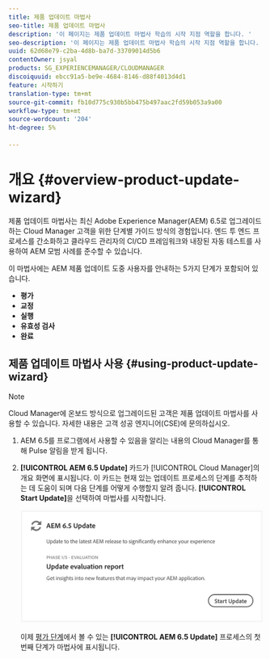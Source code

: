 ```yaml
---
title: 제품 업데이트 마법사
seo-title: 제품 업데이트 마법사
description: '이 페이지는 제품 업데이트 마법사 학습의 시작 지점 역할을 합니다. '
seo-description: '이 페이지는 제품 업데이트 마법사 학습의 시작 지점 역할을 합니다. '
uuid: 62d68e79-c2ba-4d8b-ba7d-33709014d5b6
contentOwner: jsyal
products: SG_EXPERIENCEMANAGER/CLOUDMANAGER
discoiquuid: ebcc91a5-be9e-4684-8146-d88f4013d4d1
feature: 시작하기
translation-type: tm+mt
source-git-commit: fb10d775c930b5bb475b497aac2fd59b053a9a00
workflow-type: tm+mt
source-wordcount: '204'
ht-degree: 5%

---
```



# 개요 {#overview-product-update-wizard}

제품 업데이트 마법사는 최신 Adobe Experience Manager(AEM) 6.5로 업그레이드하는 Cloud Manager 고객을 위한 단계별 가이드 방식의 경험입니다. 엔드 투 엔드 프로세스를 간소화하고 클라우드 관리자의 CI/CD 프레임워크와 내장된 자동 테스트를 사용하여 AEM 모범 사례를 준수할 수 있습니다.

이 마법사에는 AEM 제품 업데이트 도중 사용자를 안내하는 5가지 단계가 포함되어 있습니다.

* **평가**
* **교정**
* **실행**
* **유효성 검사**
* **완료**


## 제품 업데이트 마법사 사용 {#using-product-update-wizard}

>[!NOTE]
>
>Cloud Manager에 온보드 방식으로 업그레이드된 고객은 제품 업데이트 마법사를 사용할 수 있습니다. 자세한 내용은 고객 성공 엔지니어(CSE)에 문의하십시오.

1. AEM 6.5를 프로그램에서 사용할 수 있음을 알리는 내용의 Cloud Manager를 통해 Pulse 알림을 받게 됩니다.

1. **[!UICONTROL AEM 6.5 Update]** 카드가 [!UICONTROL Cloud Manager]의 개요 화면에 표시됩니다. 이 카드는 현재 있는 업데이트 프로세스의 단계를 추적하는 데 도움이 되며 다음 단계를 어떻게 수행할지 알려 줍니다. **[!UICONTROL Start Update]**&#x200B;을 선택하여 마법사를 시작합니다.

   ![](assets/Start-Update.png)

   이제 [평가 단계](evaluation.md)에서 볼 수 있는 **[!UICONTROL AEM 6.5 Update]** 프로세스의 첫 번째 단계가 마법사에 표시됩니다.
